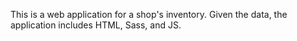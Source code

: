 This is a web application for a shop's inventory. Given the data, the application includes HTML, Sass, and JS.

